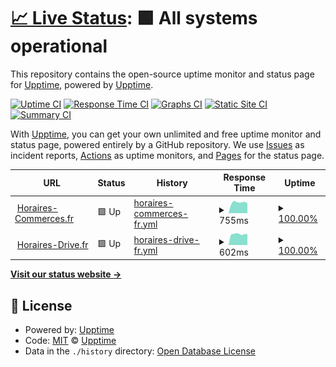 # [📈 Live Status](https://upptime.github.io/upptime): <!--live status--> **🟩 All systems operational**

This repository contains the open-source uptime monitor and status page for [Upptime](https://upptime.js.org), powered by [Upptime](https://github.com/upptime/upptime).

[![Uptime CI](https://github.com/tousleshoraires/upptime/workflows/Uptime%20CI/badge.svg)](https://github.com/tousleshoraires/upptime/actions?query=workflow%3A%22Uptime+CI%22)
[![Response Time CI](https://github.com/tousleshoraires/upptime/workflows/Response%20Time%20CI/badge.svg)](https://github.com/tousleshoraires/upptime/actions?query=workflow%3A%22Response+Time+CI%22)
[![Graphs CI](https://github.com/tousleshoraires/upptime/workflows/Graphs%20CI/badge.svg)](https://github.com/tousleshoraires/upptime/actions?query=workflow%3A%22Graphs+CI%22)
[![Static Site CI](https://github.com/tousleshoraires/upptime/workflows/Static%20Site%20CI/badge.svg)](https://github.com/tousleshoraires/upptime/actions?query=workflow%3A%22Static+Site+CI%22)
[![Summary CI](https://github.com/tousleshoraires/upptime/workflows/Summary%20CI/badge.svg)](https://github.com/tousleshoraires/upptime/actions?query=workflow%3A%22Summary+CI%22)

With [Upptime](https://upptime.js.org), you can get your own unlimited and free uptime monitor and status page, powered entirely by a GitHub repository. We use [Issues](https://github.com/upptime/upptime/issues) as incident reports, [Actions](https://github.com/tousleshoraires/upptime/actions) as uptime monitors, and [Pages](https://upptime.github.io/upptime) for the status page.

<!--start: status pages-->
<!-- This summary is generated by Upptime (https://github.com/upptime/upptime) -->
<!-- Do not edit this manually, your changes will be overwritten -->
<!-- prettier-ignore -->
| URL | Status | History | Response Time | Uptime |
| --- | ------ | ------- | ------------- | ------ |
| <img alt="" src="https://favicons.githubusercontent.com/www.horaires-commerces.fr" height="13"> [Horaires-Commerces.fr](https://www.horaires-commerces.fr) | 🟩 Up | [horaires-commerces-fr.yml](https://github.com/tousleshoraires/upptime/commits/HEAD/history/horaires-commerces-fr.yml) | <details><summary><img alt="Response time graph" src="./graphs/horaires-commerces-fr/response-time-week.png" height="20"> 755ms</summary><br><a href="https://tousleshoraires.github.io/upptime/history/horaires-commerces-fr"><img alt="Response time 795" src="https://img.shields.io/endpoint?url=https%3A%2F%2Fraw.githubusercontent.com%2Ftousleshoraires%2Fupptime%2FHEAD%2Fapi%2Fhoraires-commerces-fr%2Fresponse-time.json"></a><br><a href="https://tousleshoraires.github.io/upptime/history/horaires-commerces-fr"><img alt="24-hour response time 692" src="https://img.shields.io/endpoint?url=https%3A%2F%2Fraw.githubusercontent.com%2Ftousleshoraires%2Fupptime%2FHEAD%2Fapi%2Fhoraires-commerces-fr%2Fresponse-time-day.json"></a><br><a href="https://tousleshoraires.github.io/upptime/history/horaires-commerces-fr"><img alt="7-day response time 755" src="https://img.shields.io/endpoint?url=https%3A%2F%2Fraw.githubusercontent.com%2Ftousleshoraires%2Fupptime%2FHEAD%2Fapi%2Fhoraires-commerces-fr%2Fresponse-time-week.json"></a><br><a href="https://tousleshoraires.github.io/upptime/history/horaires-commerces-fr"><img alt="30-day response time 814" src="https://img.shields.io/endpoint?url=https%3A%2F%2Fraw.githubusercontent.com%2Ftousleshoraires%2Fupptime%2FHEAD%2Fapi%2Fhoraires-commerces-fr%2Fresponse-time-month.json"></a><br><a href="https://tousleshoraires.github.io/upptime/history/horaires-commerces-fr"><img alt="1-year response time 795" src="https://img.shields.io/endpoint?url=https%3A%2F%2Fraw.githubusercontent.com%2Ftousleshoraires%2Fupptime%2FHEAD%2Fapi%2Fhoraires-commerces-fr%2Fresponse-time-year.json"></a></details> | <details><summary><a href="https://tousleshoraires.github.io/upptime/history/horaires-commerces-fr">100.00%</a></summary><a href="https://tousleshoraires.github.io/upptime/history/horaires-commerces-fr"><img alt="All-time uptime 100.00%" src="https://img.shields.io/endpoint?url=https%3A%2F%2Fraw.githubusercontent.com%2Ftousleshoraires%2Fupptime%2FHEAD%2Fapi%2Fhoraires-commerces-fr%2Fuptime.json"></a><br><a href="https://tousleshoraires.github.io/upptime/history/horaires-commerces-fr"><img alt="24-hour uptime 100.00%" src="https://img.shields.io/endpoint?url=https%3A%2F%2Fraw.githubusercontent.com%2Ftousleshoraires%2Fupptime%2FHEAD%2Fapi%2Fhoraires-commerces-fr%2Fuptime-day.json"></a><br><a href="https://tousleshoraires.github.io/upptime/history/horaires-commerces-fr"><img alt="7-day uptime 100.00%" src="https://img.shields.io/endpoint?url=https%3A%2F%2Fraw.githubusercontent.com%2Ftousleshoraires%2Fupptime%2FHEAD%2Fapi%2Fhoraires-commerces-fr%2Fuptime-week.json"></a><br><a href="https://tousleshoraires.github.io/upptime/history/horaires-commerces-fr"><img alt="30-day uptime 100.00%" src="https://img.shields.io/endpoint?url=https%3A%2F%2Fraw.githubusercontent.com%2Ftousleshoraires%2Fupptime%2FHEAD%2Fapi%2Fhoraires-commerces-fr%2Fuptime-month.json"></a><br><a href="https://tousleshoraires.github.io/upptime/history/horaires-commerces-fr"><img alt="1-year uptime 100.00%" src="https://img.shields.io/endpoint?url=https%3A%2F%2Fraw.githubusercontent.com%2Ftousleshoraires%2Fupptime%2FHEAD%2Fapi%2Fhoraires-commerces-fr%2Fuptime-year.json"></a></details>
| <img alt="" src="https://favicons.githubusercontent.com/www.horaires-drive.fr" height="13"> [Horaires-Drive.fr](https://www.horaires-drive.fr/) | 🟩 Up | [horaires-drive-fr.yml](https://github.com/tousleshoraires/upptime/commits/HEAD/history/horaires-drive-fr.yml) | <details><summary><img alt="Response time graph" src="./graphs/horaires-drive-fr/response-time-week.png" height="20"> 602ms</summary><br><a href="https://tousleshoraires.github.io/upptime/history/horaires-drive-fr"><img alt="Response time 636" src="https://img.shields.io/endpoint?url=https%3A%2F%2Fraw.githubusercontent.com%2Ftousleshoraires%2Fupptime%2FHEAD%2Fapi%2Fhoraires-drive-fr%2Fresponse-time.json"></a><br><a href="https://tousleshoraires.github.io/upptime/history/horaires-drive-fr"><img alt="24-hour response time 594" src="https://img.shields.io/endpoint?url=https%3A%2F%2Fraw.githubusercontent.com%2Ftousleshoraires%2Fupptime%2FHEAD%2Fapi%2Fhoraires-drive-fr%2Fresponse-time-day.json"></a><br><a href="https://tousleshoraires.github.io/upptime/history/horaires-drive-fr"><img alt="7-day response time 602" src="https://img.shields.io/endpoint?url=https%3A%2F%2Fraw.githubusercontent.com%2Ftousleshoraires%2Fupptime%2FHEAD%2Fapi%2Fhoraires-drive-fr%2Fresponse-time-week.json"></a><br><a href="https://tousleshoraires.github.io/upptime/history/horaires-drive-fr"><img alt="30-day response time 651" src="https://img.shields.io/endpoint?url=https%3A%2F%2Fraw.githubusercontent.com%2Ftousleshoraires%2Fupptime%2FHEAD%2Fapi%2Fhoraires-drive-fr%2Fresponse-time-month.json"></a><br><a href="https://tousleshoraires.github.io/upptime/history/horaires-drive-fr"><img alt="1-year response time 636" src="https://img.shields.io/endpoint?url=https%3A%2F%2Fraw.githubusercontent.com%2Ftousleshoraires%2Fupptime%2FHEAD%2Fapi%2Fhoraires-drive-fr%2Fresponse-time-year.json"></a></details> | <details><summary><a href="https://tousleshoraires.github.io/upptime/history/horaires-drive-fr">100.00%</a></summary><a href="https://tousleshoraires.github.io/upptime/history/horaires-drive-fr"><img alt="All-time uptime 99.90%" src="https://img.shields.io/endpoint?url=https%3A%2F%2Fraw.githubusercontent.com%2Ftousleshoraires%2Fupptime%2FHEAD%2Fapi%2Fhoraires-drive-fr%2Fuptime.json"></a><br><a href="https://tousleshoraires.github.io/upptime/history/horaires-drive-fr"><img alt="24-hour uptime 100.00%" src="https://img.shields.io/endpoint?url=https%3A%2F%2Fraw.githubusercontent.com%2Ftousleshoraires%2Fupptime%2FHEAD%2Fapi%2Fhoraires-drive-fr%2Fuptime-day.json"></a><br><a href="https://tousleshoraires.github.io/upptime/history/horaires-drive-fr"><img alt="7-day uptime 100.00%" src="https://img.shields.io/endpoint?url=https%3A%2F%2Fraw.githubusercontent.com%2Ftousleshoraires%2Fupptime%2FHEAD%2Fapi%2Fhoraires-drive-fr%2Fuptime-week.json"></a><br><a href="https://tousleshoraires.github.io/upptime/history/horaires-drive-fr"><img alt="30-day uptime 99.85%" src="https://img.shields.io/endpoint?url=https%3A%2F%2Fraw.githubusercontent.com%2Ftousleshoraires%2Fupptime%2FHEAD%2Fapi%2Fhoraires-drive-fr%2Fuptime-month.json"></a><br><a href="https://tousleshoraires.github.io/upptime/history/horaires-drive-fr"><img alt="1-year uptime 99.90%" src="https://img.shields.io/endpoint?url=https%3A%2F%2Fraw.githubusercontent.com%2Ftousleshoraires%2Fupptime%2FHEAD%2Fapi%2Fhoraires-drive-fr%2Fuptime-year.json"></a></details>

<!--end: status pages-->

[**Visit our status website →**](https://upptime.github.io/upptime)

## 📄 License

- Powered by: [Upptime](https://github.com/upptime/upptime)
- Code: [MIT](./LICENSE) © [Upptime](https://upptime.js.org)
- Data in the `./history` directory: [Open Database License](https://opendatacommons.org/licenses/odbl/1-0/)
